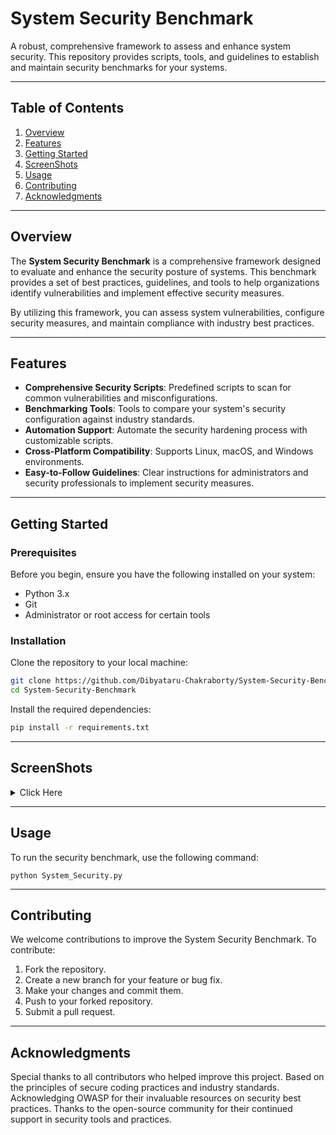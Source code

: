 # **System Security Benchmark**

A robust, comprehensive framework to assess and enhance system security. This repository provides scripts, tools, and guidelines to establish and maintain security benchmarks for your systems.

---

## **Table of Contents**

1. [Overview](#overview)
2. [Features](#features)
3. [Getting Started](#getting-started)
4. [ScreenShots](#screenshots)
5. [Usage](#usage)
6. [Contributing](#contributing)
7. [Acknowledgments](#acknowledgments)

---

## **Overview**

The **System Security Benchmark** is a comprehensive framework designed to evaluate and enhance the security posture of systems. This benchmark provides a set of best practices, guidelines, and tools to help organizations identify vulnerabilities and implement effective security measures.

By utilizing this framework, you can assess system vulnerabilities, configure security measures, and maintain compliance with industry best practices.

---

## **Features**

- **Comprehensive Security Scripts**: Predefined scripts to scan for common vulnerabilities and misconfigurations.
- **Benchmarking Tools**: Tools to compare your system's security configuration against industry standards.
- **Automation Support**: Automate the security hardening process with customizable scripts.
- **Cross-Platform Compatibility**: Supports Linux, macOS, and Windows environments.
- **Easy-to-Follow Guidelines**: Clear instructions for administrators and security professionals to implement security measures.

---

## **Getting Started**

### Prerequisites

Before you begin, ensure you have the following installed on your system:

- Python 3.x
- Git
- Administrator or root access for certain tools

### Installation

Clone the repository to your local machine:

```bash
git clone https://github.com/Dibyataru-Chakraborty/System-Security-Benchmark.git
cd System-Security-Benchmark
```

Install the required dependencies:

```bash
pip install -r requirements.txt
```

---

## **ScreenShots**
<details><summary>Click Here</summary>
 
<<<<<<< HEAD
   ![WhatsApp Image 2024-11-22 at 04 29 22 (2)](https://github.com/user-attachments/assets/b3ebdd6e-e724-461a-954c-8846b73fc8bd)
   ![WhatsApp Image 2024-11-22 at 04 29 11](https://github.com/user-attachments/assets/dd110afc-d2bf-45c3-b3d7-e12fc0c6d2c0)
   ![WhatsApp Image 2024-11-22 at 04 29 23](https://github.com/user-attachments/assets/eacecfd8-d842-49ea-a873-2bda9aa95200)
   ![WhatsApp Image 2024-11-22 at 04 29 23 (1)](https://github.com/user-attachments/assets/18866973-84c4-482d-b1df-03f1cb5620cf)
   ![WhatsApp Image 2024-11-22 at 04 29 21](https://github.com/user-attachments/assets/50cd86c1-7e43-493f-9c81-d19b2dd480a0)
   ![WhatsApp Image 2024-11-22 at 04 29 22](https://github.com/user-attachments/assets/72a78d57-4349-4317-a152-aa0f5df56911)
   ![WhatsApp Image 2024-11-22 at 04 29 22 (1)](https://github.com/user-attachments/assets/8a8be757-9120-4b2d-9fb2-dc7dee28d9ca)

</details>

---

## **Usage**

To run the security benchmark, use the following command:

    python System_Security.py

---

## **Contributing**

We welcome contributions to improve the System Security Benchmark. To contribute:

1. Fork the repository.
2. Create a new branch for your feature or bug fix.
3. Make your changes and commit them.
4. Push to your forked repository.
5. Submit a pull request.

---

## **Acknowledgments**

Special thanks to all contributors who helped improve this project.
Based on the principles of secure coding practices and industry standards.
Acknowledging OWASP for their invaluable resources on security best practices.
Thanks to the open-source community for their continued support in security tools and practices.